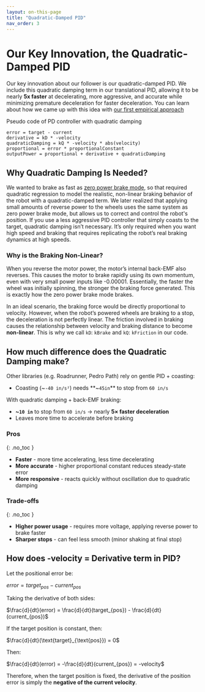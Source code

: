 ```yaml
---
layout: on-this-page
title: "Quadratic-Damped PID"
nav_order: 3
---
```


# Our Key Innovation, the Quadratic-Damped PID

Our key innovation about our follower is our quadratic-damped PID. We include this quadratic damping term in our translational PID, allowing it to be nearly **5x faster** at decelerating, more aggressive, and accurate while minimizing premature deceleration for faster deceleration. 
You can learn about how we came up with this idea with [our first empirical approach](https://github.com/TeamFrozenCodeFTC/Black-Ice-Path-Follower/blob/main/TeamCode/src/main/java/org/firstinspires/ftc/blackice/docs/path-follower-evolution.md#v30---corrective-braking-using-a-quadratic-damped-pid)

Pseudo code of PD controller with quadratic damping
```
error = target - current
derivative = kD * -velocity
quadraticDamping = kQ * -velocity * abs(velocity)
proportional = error * proportionalConstant
outputPower = proportional + derivative + quadraticDamping
```

## Why Quadratic Damping Is Needed?
We wanted to brake as fast as [zero power brake mode](https://ftctechnh.github.io/ftc_app/doc/javadoc/com/qualcomm/robotcore/hardware/DcMotor.ZeroPowerBehavior.html#BRAKE), so that required quadratic regression to model the realistic, non-linear braking behavior of the robot with a quadratic-damped term. We later realized that applying small amounts of reverse power to the wheels uses the same system as zero power brake mode, but allows us to correct and control the robot's position. If you use a less aggressive PID controller that simply coasts to the target, quadratic damping isn’t necessary. It’s only required when you want high speed and braking that requires replicating the robot’s real braking dynamics at high speeds.

### Why is the Braking Non-Linear?
When you reverse the motor power, the motor’s internal back-EMF also reverses. This causes the motor to brake rapidly using its own momentum, even with very small power inputs like -0.00001. Essentially, the faster the wheel was initially spinning, the stronger the braking force generated. This is exactly how the zero power brake mode brakes.

In an ideal scenario, the braking force would be directly proportional to velocity. However, when the robot’s powered wheels are braking to a stop, the deceleration is not perfectly linear. The friction involved in braking causes the relationship between velocity and braking distance to become **non-linear**. This is why we call `kD`: `kBrake` and `kQ`: `kFriction` in our code.

## How much difference does the Quadratic Damping make?
Other libraries (e.g. Roadrunner, Pedro Path) rely on gentle PID + coasting:

- Coasting (~`-40 in/s²`) needs **~`45in`** to stop from `60 in/s`

With quadratic damping + back-EMF braking:

- **~`10 in`** to stop from `60 in/s` → nearly **5× faster deceleration**
- Leaves more time to accelerate before braking

### Pros
{: .no_toc }
- **Faster** - more time accelerating, less time decelerating
- **More accurate** - higher proportional constant reduces steady-state error
- **More responsive** - reacts quickly without oscillation due to quadratic damping

### Trade-offs
{: .no_toc }
- **Higher power usage** - requires more voltage, applying reverse power to brake faster
- **Sharper stops** - can feel less smooth (minor shaking at final stop)

## How does -velocity = Derivative term in PID?
Let the positional error be:  

$error = target_{pos} - current_{pos}$

Taking the derivative of both sides:  

$\frac{d}{dt}(error) = \frac{d}{dt}(target_{pos}) - \frac{d}{dt}(current_{pos})$

If the target position is constant, then:  

$\frac{d}{dt}(\text{target}_{\text{pos}}) = 0$

Then:  

$\frac{d}{dt}(error) = -\frac{d}{dt}(current_{pos}) = -velocity$

Therefore, when the target position is fixed, the derivative of the position error is simply the **negative of the current velocity**.

